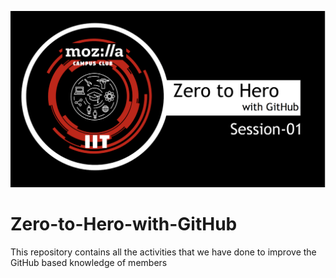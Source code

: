 ![header](sources/session01.png)


# Zero-to-Hero-with-GitHub
This repository contains all the activities that we have done to improve the GitHub based knowledge of members
